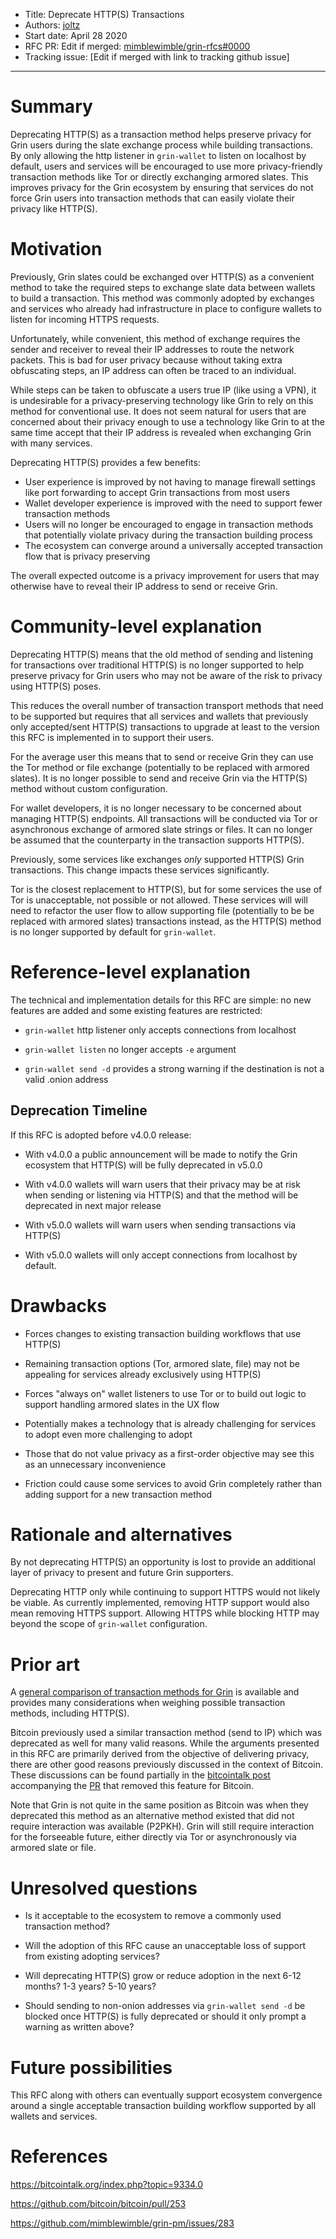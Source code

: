 - Title: Deprecate HTTP(S) Transactions
- Authors: [joltz](mailto:joltz@protonmail.com)
- Start date: April 28 2020
- RFC PR: Edit if merged: [mimblewimble/grin-rfcs#0000](https://github.com/mimblewimble/grin-rfcs/pull/0000)
- Tracking issue: [Edit if merged with link to tracking github issue]

---

# Summary
[summary]: #summary

Deprecating HTTP(S) as a transaction method helps preserve privacy for Grin users during the slate exchange process while building transactions. By only allowing the http listener in `grin-wallet` to listen on localhost by default, users and services will be encouraged to use more privacy-friendly transaction methods like Tor or directly exchanging armored slates. This improves privacy for the Grin ecosystem by ensuring that services do not force Grin users into transaction methods that can easily violate their privacy like HTTP(S).

# Motivation
[motivation]: #motivation

Previously, Grin slates could be exchanged over HTTP(S) as a convenient method to take the required steps to exchange slate data between wallets to build a transaction. This method was commonly adopted by exchanges and services who already had infrastructure in place to configure wallets to listen for incoming HTTPS requests.

Unfortunately, while convenient, this method of exchange requires the sender and receiver to reveal their IP addresses to route the network packets. This is bad for user privacy because without taking extra obfuscating steps, an IP address can often be traced to an individual.

While steps can be taken to obfuscate a users true IP (like using a VPN), it is undesirable for a privacy-preserving technology like Grin to rely on this method for conventional use. It does not seem natural for users that are concerned about their privacy enough to use a technology like Grin to at the same time accept that their IP address is revealed when exchanging Grin with many services.

Deprecating HTTP(S) provides a few benefits:
  - User experience is improved by not having to manage firewall settings like port forwarding to accept Grin transactions from most users
  - Wallet developer experience is improved with the need to support fewer transaction methods
  - Users will no longer be encouraged to engage in transaction methods that potentially violate privacy during the transaction building process
  - The ecosystem can converge around a universally accepted transaction flow that is privacy preserving

The overall expected outcome is a privacy improvement for users that may otherwise have to reveal their IP address to send or receive Grin.

# Community-level explanation
[community-level-explanation]: #community-level-explanation

Deprecating HTTP(S) means that the old method of sending and listening for transactions over traditional HTTP(S) is no longer supported to help preserve privacy for Grin users who may not be aware of the risk to privacy using HTTP(S) poses.

This reduces the overall number of transaction transport methods that need to be supported but requires that all services and wallets that previously only accepted/sent HTTP(S) transactions to upgrade at least to the version this RFC is implemented in to support their users.

For the average user this means that to send or receive Grin they can use the Tor method or file exchange (potentially to be replaced with armored slates). It is no longer possible to send and receive Grin via the HTTP(S) method without custom configuration.

For wallet developers, it is no longer necessary to be concerned about managing HTTP(S) endpoints. All transactions will be conducted via Tor or asynchronous exchange of armored slate strings or files. It can no longer be assumed that the counterparty in the transaction supports HTTP(S).

Previously, some services like exchanges _only_ supported HTTP(S) Grin transactions. This change impacts these services significantly.

Tor is the closest replacement to HTTP(S), but for some services the use of Tor is unacceptable, not possible or not allowed. These services will will need to refactor the user flow to allow supporting file (potentially to be be replaced with armored slates) transactions instead, as the HTTP(S) method is no longer supported by default for `grin-wallet`.

# Reference-level explanation
[reference-level-explanation]: #reference-level-explanation

The technical and implementation details for this RFC are simple: no new features are added and some existing features are restricted:

- `grin-wallet` http listener only accepts connections from localhost

- `grin-wallet listen` no longer accepts `-e` argument

- `grin-wallet send -d` provides a strong warning if the destination is not a valid .onion address

## Deprecation Timeline

If this RFC is adopted before v4.0.0 release:

- With v4.0.0 a public announcement will be made to notify the Grin ecosystem that HTTP(S) will be fully deprecated in v5.0.0

- With v4.0.0 wallets will warn users that their privacy may be at risk when sending or listening via HTTP(S) and that the method will be deprecated in next major release

- With v5.0.0 wallets will warn users when sending transactions via HTTP(S)

- With v5.0.0 wallets will only accept connections from localhost by default.

# Drawbacks
[drawbacks]: #drawbacks

- Forces changes to existing transaction building workflows that use HTTP(S)

- Remaining transaction options (Tor, armored slate, file) may not be appealing for services already exclusively using HTTP(S)

- Forces "always on" wallet listeners to use Tor or to build out logic to support handling armored slates in the UX flow

- Potentially makes a technology that is already challenging for services to adopt even more challenging to adopt

- Those that do not value privacy as a first-order objective may see this as an unnecessary inconvenience

- Friction could cause some services to avoid Grin completely rather than adding support for a new transaction method

# Rationale and alternatives
[rationale-and-alternatives]: #rationale-and-alternatives

By not deprecating HTTP(S) an opportunity is lost to provide an additional layer of privacy to present and future Grin supporters.

Deprecating HTTP only while continuing to support HTTPS would not likely be viable. As currently implemented, removing HTTP support would also mean removing HTTPS support. Allowing HTTPS while blocking HTTP may beyond the scope of `grin-wallet` configuration.

# Prior art
[prior-art]: #prior-art

A [general comparison of transaction methods for Grin](https://github.com/mimblewimble/grin-pm/issues/283) is available and provides many considerations when weighing possible transaction methods, including HTTP(S).

Bitcoin previously used a similar transaction method (send to IP) which was deprecated as well for many valid reasons. While the arguments presented in this RFC are primarily derived from the objective of delivering privacy, there are other good reasons previously discussed in the context of Bitcoin. These discussions can be found partially in the [bitcointalk post](https://bitcointalk.org/index.php?topic=9334.0) accompanying the [PR](https://github.com/bitcoin/bitcoin/pull/253) that removed this feature for Bitcoin.

Note that Grin is not quite in the same position as Bitcoin was when they deprecated this method as an alternative method existed that did not require interaction was available (P2PKH). Grin will still require interaction for the forseeable future, either directly via Tor or asynchronously via armored slate or file.

# Unresolved questions
[unresolved-questions]: #unresolved-questions

- Is it acceptable to the ecosystem to remove a commonly used transaction method?

- Will the adoption of this RFC cause an unacceptable loss of support from existing adopting services?

- Will deprecating HTTP(S) grow or reduce adoption in the next 6-12 months? 1-3 years? 5-10 years?

- Should sending to non-onion addresses via `grin-wallet send -d` be blocked once HTTP(S) is fully deprecated or should it only prompt a warning as written above?

# Future possibilities
[future-possibilities]: #future-possibilities

This RFC along with others can eventually support ecosystem convergence around a single acceptable transaction building workflow supported by all wallets and services.

# References
[references]: #references

https://bitcointalk.org/index.php?topic=9334.0

https://github.com/bitcoin/bitcoin/pull/253

https://github.com/mimblewimble/grin-pm/issues/283

